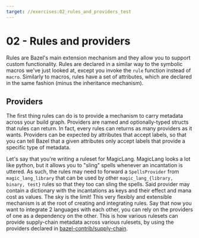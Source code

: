 ```yaml
---
target: //exercises:02_rules_and_providers_test
---
```

# 02 - Rules and providers

Rules are Bazel's main extension mechanism and they allow you to support custom functionality. Rules are declared in a similar way to the symbolic macros we've just looked at, except you invoke the `rule` function instead of `macro`. Similarly to macros, rules have a set of attributes, which are declared in the same fashion (minus the inheritance mechanism).

## Providers

The first thing rules can do is to provide a mechanism to carry metadata across your build graph. Providers are named and optionally-typed structs that rules can return. In fact, every rules can returns as many providers as it wants. Providers can be expected by attributes that accept labels, so that you can tell Bazel that a given attributes only accept labels that provide a specific type of metadata. 

Let's say that you're writing a ruleset for MagicLang. MagicLang looks a lot like python, but it allows you to "sling" spells whenever an incantation is uttered. As such, the rules may need to forward a `SpellsProvider` from `magic_lang_library` that can be used by other `magic_lang_{library, binary, test}` rules so that they too can sling the spells. Said provider may contain a dictionary with the incantations as keys and their effect and mana cost as values. The sky is the limit! This very flexibly and extensible mechanism is at the root of creating and integrating rules. Say that now you want to integrate 2 languages with each other, you can rely on the providers of one as a dependency on the other. This is how various rulesets can provide supply-chain metadata across various rulesets, by using the providers declared in [bazel-contrib/supply-chain](https://github.com/bazel-contrib/supply-chain/tree/main/metadata/providers).


